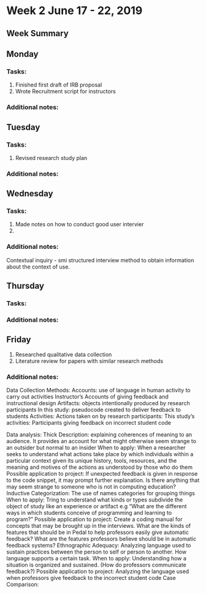 # Week 2 June 17 - 22, 2019
## Week Summary

## Monday 
### Tasks:
1. Finished first draft of IRB proposal
2. Wrote Recruitment script for instructors

### Additional notes:

## Tuesday 
### Tasks:
1. Revised research study plan
### Additional notes:

## Wednesday 
### Tasks:
1. Made notes on how to conduct good user intervier
2. 
### Additional notes:
Contextual inquiry - smi structured interview method to obtain information about the context of use.

## Thursday 
### Tasks:
### Additional notes:

## Friday 
1. Researched qualitative data collection
2. Literature review for papers with similar research methods

### Additional notes:
Data Collection Methods:
Accounts: use of language in human activity to carry out activities
Instructor’s Accounts of giving feedback and instructional design
Artifacts: objects intentionally produced by research participants 
In this study: pseudocode created to deliver feedback to students
Activities: Actions taken on by research participants:
This study’s activities: Participants giving feedback on incorrect student code

Data analysis:
Thick Description: explaining coherences of meaning to an audience. It provides an account for what might otherwise seem strange to an outsider but normal to an insider
When to apply: When a researcher seeks to understand what actions take place by which individuals within a particular context given its unique history, tools, resources, and the meaning and motives of the actions as understood by those who do them
Possible application to project: If unexpected feedback is given in response to the code snippet, it may prompt further explanation. Is there anything that may seem strange to someone who is not in computing education?
Inductive Categorization: The use of names categories for grouping things
When to apply: Tring to understand what kinds or types subdivide the object of study like an experience or  artifact e.g “What are the different ways in which students conceive of programming and learning to program?”
Possible application to project: Create a coding manual for concepts that may be brought up in the interviews. What are the kinds of features that should be in Pedal to help professors easily give automatic feedback? What are the features professors believe should be in automatic feedback systems?
Ethnographic Adequacy:  Analyzing language used to sustain practices between the person to self or person to another. How language supports a certain task.
When to apply: Understanding how a situation is organized and sustained. (How do professors communicate feedback?)
Possible application to project: Analyzing the language used when professors give feedback to the incorrect student code
Case Comparison: 


